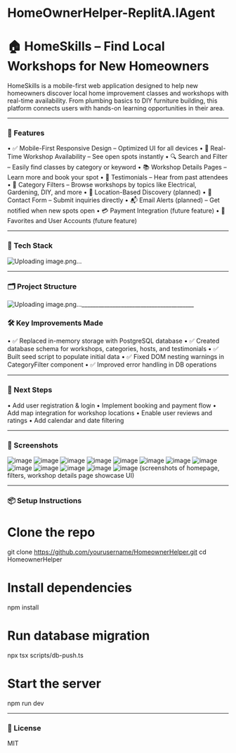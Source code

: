 # HomeOwnerHelper-ReplitA.IAgent
# 🏠 HomeSkills – Find Local Workshops for New Homeowners
HomeSkills is a mobile-first web application designed to help new homeowners discover local home improvement classes and workshops with real-time availability. From plumbing basics to DIY furniture building, this platform connects users with hands-on learning opportunities in their area.
________________________________________
### 🚀 Features
•	✅ Mobile-First Responsive Design – Optimized UI for all devices
•	📅 Real-Time Workshop Availability – See open spots instantly
•	🔍 Search and Filter – Easily find classes by category or keyword
•	📚 Workshop Details Pages – Learn more and book your spot
•	💬 Testimonials – Hear from past attendees
•	📌 Category Filters – Browse workshops by topics like Electrical, Gardening, DIY, and more
•	📍 Location-Based Discovery (planned)
•	📩 Contact Form – Submit inquiries directly
•	📬 Email Alerts (planned) – Get notified when new spots open
•	💳 Payment Integration (future feature)
•	🌟 Favorites and User Accounts (future feature)
________________________________________
### 🧱 Tech Stack
![Uploading image.png…]()
 ________________________________________
### 🗂️ Project Structure
![Uploading image.png…]()________________________________________
### 🛠️ Key Improvements Made
•	✅ Replaced in-memory storage with PostgreSQL database
•	✅ Created database schema for workshops, categories, hosts, and testimonials
•	✅ Built seed script to populate initial data
•	✅ Fixed DOM nesting warnings in CategoryFilter component
•	✅ Improved error handling in DB operations
________________________________________
### 📌 Next Steps
•	Add user registration & login
•	Implement booking and payment flow
•	Add map integration for workshop locations
•	Enable user reviews and ratings
•	Add calendar and date filtering
________________________________________
### 📸 Screenshots
![image](https://github.com/user-attachments/assets/0b92b8aa-31b9-41b4-9796-281c61cd292e)
![image](https://github.com/user-attachments/assets/4e89af25-03c0-4988-bc4a-612a420f6394)
![image](https://github.com/user-attachments/assets/1d402d62-063f-418f-ac4b-f88e1736274e)
![image](https://github.com/user-attachments/assets/dc954b8d-1bb0-4c44-8837-c5c48e6e89c6)
![image](https://github.com/user-attachments/assets/85c47f47-848c-4269-a5f1-a084d587bb3b)
![image](https://github.com/user-attachments/assets/51530980-2db9-4225-b7fb-99a26f00737d)
![image](https://github.com/user-attachments/assets/b7cbc1c6-1a37-4ddc-bda7-2a51b15b76e1)
![image](https://github.com/user-attachments/assets/f40ce46a-0854-4086-b84c-987d4e034ab3)
![image](https://github.com/user-attachments/assets/0d26d64c-2e18-4f92-b135-dcf125d4eb5c)
![image](https://github.com/user-attachments/assets/9948ffb8-7012-4d1d-99d1-19bd065ab882)
![image](https://github.com/user-attachments/assets/0b0df1f1-1286-4f6f-a148-7174b1ba8600)
![image](https://github.com/user-attachments/assets/17fcb966-6ec7-46ec-ab7b-5484fdf91c06)
![image](https://github.com/user-attachments/assets/f32b4c3d-27bd-4e24-b555-07bd439249a9)
(screenshots of homepage, filters, workshop details page showcase UI)
________________________________________
### 📦 Setup Instructions
# Clone the repo
git clone https://github.com/yourusername/HomeownerHelper.git
cd HomeownerHelper
# Install dependencies
npm install

# Run database migration
npx tsx scripts/db-push.ts

# Start the server
npm run dev
________________________________________
### 📝 License
MIT

